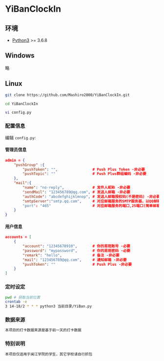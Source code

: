 # YiBanClockIn

## 环境

- [Python3](https://www.python.org/) >= 3.6.8

## Windows
略

## Linux
```bash
git clone https://github.com/Mashiro2000/YiBanClockIn.git

cd YiBanClockIn

vi config.py
```

### 配置信息
编辑 `config.py`:

#### 管理员信息
```json
admin = {
    "pushGroup" :{
        "pushToken": "",                # Push Plus Token -非必要
        "pushTopic": ""                 # Push Plus群组编码 -非必要
    },
    "mail":{
        "name": "no-reply",             # 发件人昵称 -非必要
        "sendMail": "123456789@qq.com", # 发送人邮箱 -非必要
        "authCode": "abcdefghijklmnop", # 发送人邮箱授权码(不是密码) -非必要
        "smtpServer":"smtp.qq.com",     # 对应邮箱服务的SMTP服务器，以QQ邮箱为例:smtp.qq.com -非必要
        "port": "465"                   # 对应邮箱服务的端口,25端口(简单邮箱传输协议),465端口(安全的邮箱传输协议) -非必要
    }
}
```

#### 用户信息
```json
accounts = [
    {
        "account": "12345678910",       # 你的易班账号 -必要
        "password": "mypassword",       # 你的易班密码 -必要
        "remark": "hello",              # 备注 -非必要
        "mail": "123456789@qq.com",     # 通知邮箱 -非必要
        "pushToken": ""                 # Push Plus -非必要
    }
]
```

### 定时设定
```bash
pwd # 获取当前位置
crontab -e
3 14-18/2 * * * python3 当前目录/YiBan.py
```
### 数据来源
```bash
本项目的打卡数据来源是基于前一天的打卡数据
```

### 特别说明
```bash
本项目仅适用于闽江学院的学生，其它学校请自行抓包
```
